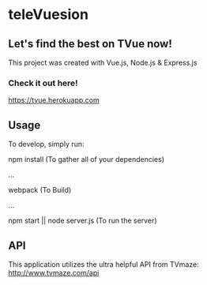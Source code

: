# teleVuesion

## Let's find the best on TVue now!

This project was created with Vue.js, Node.js & Express.js

### Check it out here!

https://tvue.herokuapp.com

## Usage

To develop, simply run:

npm install
(To gather all of your dependencies)

...

webpack
(To Build)

...

npm start || node server.js
(To run the server)

## API

This application utilizes the ultra helpful API from TVmaze: http://www.tvmaze.com/api
